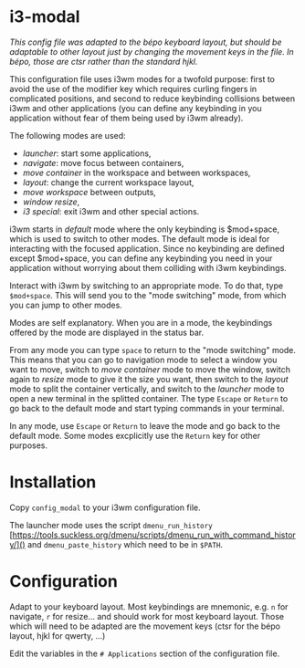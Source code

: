 # i3-modal

*This config file was adapted to the bépo keyboard layout, but should be adaptable to other layout just by changing the movement keys in the file. In bépo, those are ctsr rather than the standard hjkl.*

This configuration file uses i3wm modes for a twofold purpose: first to avoid the use of the modifier key which requires curling fingers in complicated positions, and second to reduce keybinding collisions between i3wm and other applications (you can define any keybinding in you application without fear of them being used by i3wm already).

The following modes are used: 
- *launcher*: start some applications,
- *navigate*: move focus between containers,
- *move container* in the workspace and between workspaces,
- *layout*: change the current workspace layout,
- *move workspace* between outputs,
- *window resize*,
- *i3 special*: exit i3wm and other special actions.

i3wm starts in *default* mode where the only keybinding is $mod+space, which is used to switch to other modes. The default mode is ideal for interacting with the focused application. Since no keybinding are defined except $mod+space, you can define any keybinding you need in your application without worrying about them colliding with i3wm keybindings.

Interact with i3wm by switching to an appropriate mode. To do that, type `$mod+space`. This will send you to the "mode switching" mode, from which you can jump to other modes.

Modes are self explanatory. When you are in a mode, the keybindings offered by the mode are displayed in the status bar.

From any mode you can type `space` to return to the "mode switching" mode. This means that you can go to navigation mode to select a window you want to move, switch to *move container* mode to move the window, switch again to *resize* mode to give it the size you want, then switch to the *layout* mode to split the container vertically, and switch to the *launcher* mode to open a new terminal in the splitted container. The type `Escape` or `Return` to go back to the default mode and start typing commands in your terminal.

In any mode, use `Escape` or `Return` to leave the mode and go back to the default mode. Some modes excplicitly use the `Return` key for other purposes.

# Installation

Copy `config_modal` to your i3wm configuration file.

The launcher mode uses the script `dmenu_run_history` [https://tools.suckless.org/dmenu/scripts/dmenu_run_with_command_history/]() and `dmenu_paste_history` which need to be in `$PATH`.


# Configuration

Adapt to your keyboard layout. Most keybindings are mnemonic, e.g. `n` for navigate, `r` for resize... and should work for most keyboard layout. Those which will need to be adapted are the movement keys (ctsr for the bépo layout, hjkl for qwerty, ...)

Edit the variables in the `# Applications` section of the configuration file.

